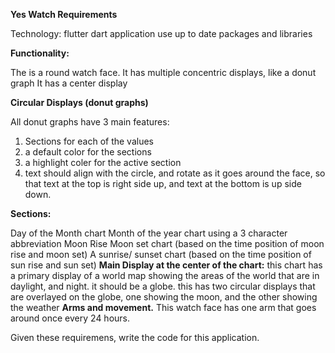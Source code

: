 **Yes Watch Requirements**

Technology:
flutter dart application use up to date packages and libraries

**Functionality:**

The is a round watch face. It has multiple concentric displays, like a donut graph It has a center display

**Circular Displays (donut graphs)**

All donut graphs have 3 main features:
1. Sections for each of the values
2. a default color for the sections
3. a highlight coler for the active section
4. text should align with the circle, and rotate as it goes around the face, so that text at the top is right side up, and text at the bottom is up side down.

**Sections:**

Day of the Month chart Month of the year chart using a 3 character abbreviation Moon Rise Moon set chart (based on the time position of moon rise and moon set) A sunrise/ sunset chart (based on the time position of sun rise and sun set)
**Main Display at the center of the chart:**
this chart has a primary display of a world map showing the areas of the world that are in daylight, and night. it should be a globe. this has two circular displays that are overlayed on the globe, one showing the moon, and the other showing the weather
**Arms and movement.**
This watch face has one arm that goes around once every 24 hours.

Given these requiremens, write the code for this application.